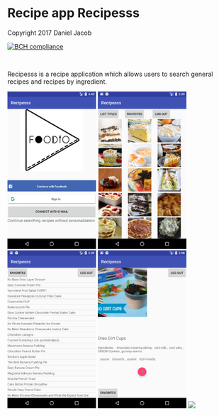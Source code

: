 <h1>Recipe app Recipesss</h1>

Copyright 2017 Daniel Jacob

[![BCH compliance](https://bettercodehub.com/edge/badge/us3rna/Recipes?branch=master)](https://bettercodehub.com/)


<p align="center">
  <br>
  
  Recipesss is a recipe application which allows users to search general recipes and recipes by ingredient. 
  
  
  
  <img src="/doc/download.png" width="200"/>
  <img src="/doc/gridview.png" width="200"/>
  <img src="/doc/titles.png" width="200"/>
  <img src="/doc/details.png" width="200"/>
  <img src="favorites.png" width="200"/>
</p>
